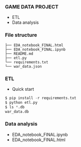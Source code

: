 ### GAME DATA PROJECT

- ETL
- Data analysis

### File structure 

```
├── EDA_notebook_FINAL.html
├── EDA_notebook_FINAL.ipynb
├── README.md
├── etl.py
└── requirements.txt
└── war_data.json

```

### ETL 

* Quick start

```python
$ pip install -r requirements.txt
$ python etl.py
$ ls *.db
war_data.db
```

### Data analysis
- EDA_notebook_FINAL.ipynb
- EDA_notebook_FINAL.html
